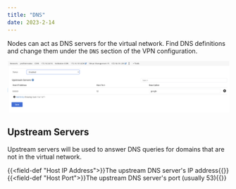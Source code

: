 ```yaml
---
title: "DNS"
date: 2023-2-14
---
```


Nodes can act as DNS servers for the virtual network. Find DNS definitions and change them under the `DNS` section of the VPN configuration.

![img](list.png)

## Upstream Servers

Upstream servers will be used to answer DNS queries for domains that are not in the virtual network.

{{<field-def "Host IP Address">}}The upstream DNS server's IP address{{</field-def>}}
{{<field-def "Host Port">}}The upstream DNS server's port (usually 53){{</field-def>}}
